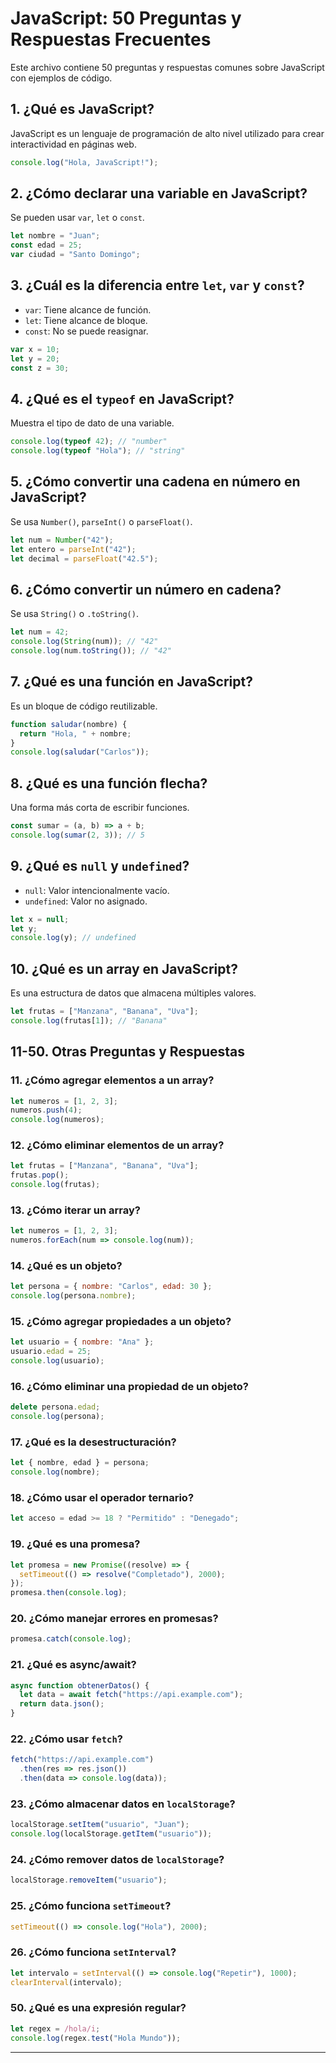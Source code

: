 # JavaScript: 50 Preguntas y Respuestas Frecuentes

Este archivo contiene 50 preguntas y respuestas comunes sobre JavaScript con ejemplos de código.

## 1. ¿Qué es JavaScript?
JavaScript es un lenguaje de programación de alto nivel utilizado para crear interactividad en páginas web.

```js
console.log("Hola, JavaScript!");
```

## 2. ¿Cómo declarar una variable en JavaScript?
Se pueden usar `var`, `let` o `const`.

```js
let nombre = "Juan";
const edad = 25;
var ciudad = "Santo Domingo";
```

## 3. ¿Cuál es la diferencia entre `let`, `var` y `const`?
- `var`: Tiene alcance de función.
- `let`: Tiene alcance de bloque.
- `const`: No se puede reasignar.

```js
var x = 10;
let y = 20;
const z = 30;
```

## 4. ¿Qué es el `typeof` en JavaScript?
Muestra el tipo de dato de una variable.

```js
console.log(typeof 42); // "number"
console.log(typeof "Hola"); // "string"
```

## 5. ¿Cómo convertir una cadena en número en JavaScript?
Se usa `Number()`, `parseInt()` o `parseFloat()`.

```js
let num = Number("42");
let entero = parseInt("42");
let decimal = parseFloat("42.5");
```

## 6. ¿Cómo convertir un número en cadena?
Se usa `String()` o `.toString()`.

```js
let num = 42;
console.log(String(num)); // "42"
console.log(num.toString()); // "42"
```

## 7. ¿Qué es una función en JavaScript?
Es un bloque de código reutilizable.

```js
function saludar(nombre) {
  return "Hola, " + nombre;
}
console.log(saludar("Carlos"));
```

## 8. ¿Qué es una función flecha?
Una forma más corta de escribir funciones.

```js
const sumar = (a, b) => a + b;
console.log(sumar(2, 3)); // 5
```

## 9. ¿Qué es `null` y `undefined`?
- `null`: Valor intencionalmente vacío.
- `undefined`: Valor no asignado.

```js
let x = null;
let y;
console.log(y); // undefined
```

## 10. ¿Qué es un array en JavaScript?
Es una estructura de datos que almacena múltiples valores.

```js
let frutas = ["Manzana", "Banana", "Uva"];
console.log(frutas[1]); // "Banana"
```

## 11-50. Otras Preguntas y Respuestas

### 11. ¿Cómo agregar elementos a un array?
```js
let numeros = [1, 2, 3];
numeros.push(4);
console.log(numeros);
```

### 12. ¿Cómo eliminar elementos de un array?
```js
let frutas = ["Manzana", "Banana", "Uva"];
frutas.pop();
console.log(frutas);
```

### 13. ¿Cómo iterar un array?
```js
let numeros = [1, 2, 3];
numeros.forEach(num => console.log(num));
```

### 14. ¿Qué es un objeto?
```js
let persona = { nombre: "Carlos", edad: 30 };
console.log(persona.nombre);
```

### 15. ¿Cómo agregar propiedades a un objeto?
```js
let usuario = { nombre: "Ana" };
usuario.edad = 25;
console.log(usuario);
```

### 16. ¿Cómo eliminar una propiedad de un objeto?
```js
delete persona.edad;
console.log(persona);
```

### 17. ¿Qué es la desestructuración?
```js
let { nombre, edad } = persona;
console.log(nombre);
```

### 18. ¿Cómo usar el operador ternario?
```js
let acceso = edad >= 18 ? "Permitido" : "Denegado";
```

### 19. ¿Qué es una promesa?
```js
let promesa = new Promise((resolve) => {
  setTimeout(() => resolve("Completado"), 2000);
});
promesa.then(console.log);
```

### 20. ¿Cómo manejar errores en promesas?
```js
promesa.catch(console.log);
```

### 21. ¿Qué es async/await?
```js
async function obtenerDatos() {
  let data = await fetch("https://api.example.com");
  return data.json();
}
```

### 22. ¿Cómo usar `fetch`?
```js
fetch("https://api.example.com")
  .then(res => res.json())
  .then(data => console.log(data));
```

### 23. ¿Cómo almacenar datos en `localStorage`?
```js
localStorage.setItem("usuario", "Juan");
console.log(localStorage.getItem("usuario"));
```

### 24. ¿Cómo remover datos de `localStorage`?
```js
localStorage.removeItem("usuario");
```

### 25. ¿Cómo funciona `setTimeout`?
```js
setTimeout(() => console.log("Hola"), 2000);
```

### 26. ¿Cómo funciona `setInterval`?
```js
let intervalo = setInterval(() => console.log("Repetir"), 1000);
clearInterval(intervalo);
```

### 50. ¿Qué es una expresión regular?
```js
let regex = /hola/i;
console.log(regex.test("Hola Mundo"));
```

---
